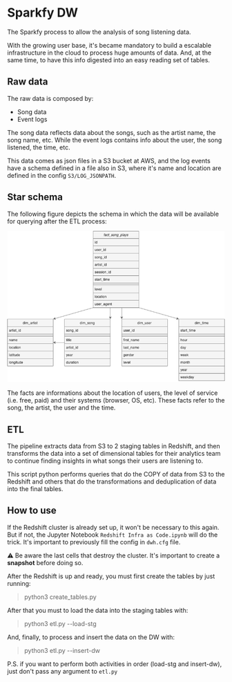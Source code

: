 # Sparkfy DW

The Sparkfy process to allow the analysis of song listening data.

With the growing user base, it's became mandatory to build a escalable infrastructure in the cloud to process huge amounts of data. And, at the same time, to have this info digested into an easy reading set of tables.

## Raw data

The raw data is composed by:

- Song data
- Event logs

The song data reflects data about the songs, such as the artist name, the song name, etc. While the event logs contains info about the user, the song listened, the time, etc.

This data comes as json files in a S3 bucket at AWS, and the log events have a schema defined in a file also in S3, where it's name and location are defined in the config `S3/LOG_JSONPATH`.

## Star schema

The following figure depicts the schema in which the data will be available for querying after the ETL process:

![alt text](https://github.com/matherthal/udacity-data-engineering/blob/main/data_warehouse/start_schema.png)

The facts are informations about the location of users, the level of service (i.e. free, paid) and their systems (browser, OS, etc). These facts refer to the song, the artist, the user and the time.

## ETL

The pipeline extracts data from S3 to 2 staging tables in Redshift, and then transforms the data into a set of dimensional tables for their analytics team to continue finding insights in what songs their users are listening to. 

This script python performs queries that do the COPY of data from S3 to the Redshift and others that do the transformations and deduplication of data into the final tables. 

## How to use

If the Redshift cluster is already set up, it won't be necessary to this again. But if not, the Jupyter Notebook `Redshift Infra as Code.ipynb` will do the trick. It's important to previously fill the config in `dwh.cfg` file. 

:warning: Be aware the last cells that destroy the cluster. It's important to create a **snapshot** before doing so.

After the Redshift is up and ready, you must first create the tables by just running:

> python3 create_tables.py

After that you must to load the data into the staging tables with:

> python3 etl.py --load-stg

And, finally, to process and insert the data on the DW with:

> python3 etl.py --insert-dw

P.S. if you want to perform both activities in order (load-stg and insert-dw), just don't pass any argument to `etl.py`

